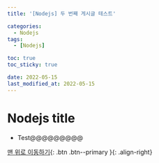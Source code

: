 ```yaml
---
title: '[Nodejs] 두 번째 게시글 테스트'

categories:
  - Nodejs
tags:
  - [Nodejs]

toc: true
toc_sticky: true

date: 2022-05-15
last_modified_at: 2022-05-15
---
```


# Nodejs title

- Test@@@@@@@@@

[맨 위로 이동하기](#){: .btn .btn--primary }{: .align-right}
